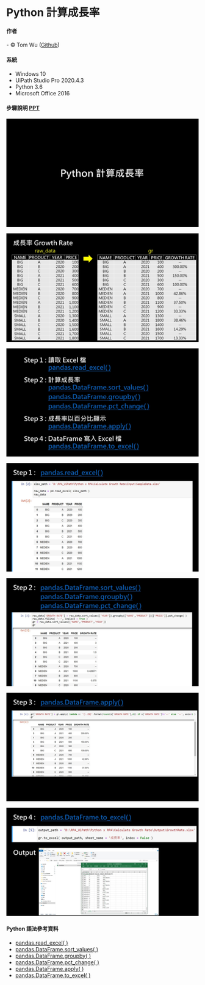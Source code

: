 # Python 計算成長率   

#### 作者
<span> - &copy; Tom Wu (<a href="https://github.com/YenLinWu">Github</a>) </span>  

#### 系統    
* Windows 10
* UiPath Studio Pro 2020.4.3   
* Python 3.6
* Microsoft Office 2016

#### 步驟說明 [PPT](https://github.com/YenLinWu/RPA_UiPath/blob/master/Python%20x%20UiPath/Calculate%20Growth%20Rate/Calculate%20Growth%20Rate.pdf)   
<p align="center">
  <img src="https://github.com/YenLinWu/RPA_UiPath/blob/master/Python%20x%20UiPath/Calculate%20Growth%20Rate/PPT_Images/PPT1.JPG">
</p>

<p align="center">
  <img src="https://github.com/YenLinWu/RPA_UiPath/blob/master/Python%20x%20UiPath/Calculate%20Growth%20Rate/PPT_Images/PPT2.JPG">
</p>

<p align="center">
  <img src="https://github.com/YenLinWu/RPA_UiPath/blob/master/Python%20x%20UiPath/Calculate%20Growth%20Rate/PPT_Images/PPT3.JPG">
</p>

<p align="center">
  <img src="https://github.com/YenLinWu/RPA_UiPath/blob/master/Python%20x%20UiPath/Calculate%20Growth%20Rate/PPT_Images/PPT4.JPG">
</p>

<p align="center">
  <img src="https://github.com/YenLinWu/RPA_UiPath/blob/master/Python%20x%20UiPath/Calculate%20Growth%20Rate/PPT_Images/PPT5.JPG">
</p>

<p align="center">
  <img src="https://github.com/YenLinWu/RPA_UiPath/blob/master/Python%20x%20UiPath/Calculate%20Growth%20Rate/PPT_Images/PPT6.JPG">
</p>

<p align="center">
  <img src="https://github.com/YenLinWu/RPA_UiPath/blob/master/Python%20x%20UiPath/Calculate%20Growth%20Rate/PPT_Images/PPT7.JPG">
</p>

#### Python 語法參考資料  
- [pandas.read_excel( )](https://pandas.pydata.org/pandas-docs/stable/reference/api/pandas.read_excel.html)   
- [pandas.DataFrame.sort_values( )](https://pandas.pydata.org/pandas-docs/stable/reference/api/pandas.DataFrame.sort_values.html)  
- [pandas.DataFrame.groupby( )](https://pandas.pydata.org/pandas-docs/stable/reference/api/pandas.DataFrame.groupby.html)  
- [pandas.DataFrame.pct_change( )](https://pandas.pydata.org/pandas-docs/stable/reference/api/pandas.DataFrame.pct_change.html)  
- [pandas.DataFrame.apply( )](https://pandas.pydata.org/pandas-docs/stable/reference/api/pandas.DataFrame.apply.html#pandas-dataframe-apply)  
- [pandas.DataFrame.to_excel( )](https://pandas.pydata.org/pandas-docs/stable/reference/api/pandas.DataFrame.to_excel.html)  
